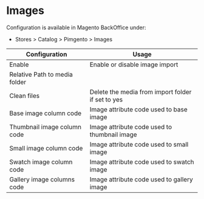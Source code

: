 **Images**
===========

Configuration is available in Magento BackOffice under:
* Stores > Catalog > Pimgento > Images


| Configuration                 | Usage                                             |
|-------------------------------|---------------------------------------------------|
| Enable                        | Enable or disable image import                    |
| Relative Path to media folder |                                                   |
| Clean files                   | Delete the media from import folder if set to yes |
| Base image column code        | Image attribute code used to base image           |
| Thumbnail image column code   | Image attribute code used to thumbnail image      |
| Small image column code       | Image attribute code used to small image          |
| Swatch image column code      | Image attribute code used to swatch image         |
| Gallery image columns code    | Image attribute code used to gallery image        |